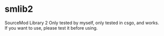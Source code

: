 # smlib2
SourceMod Library 2
  Only tested by myself, only tested in csgo, and works.
  If you want to use, please test it before using.
